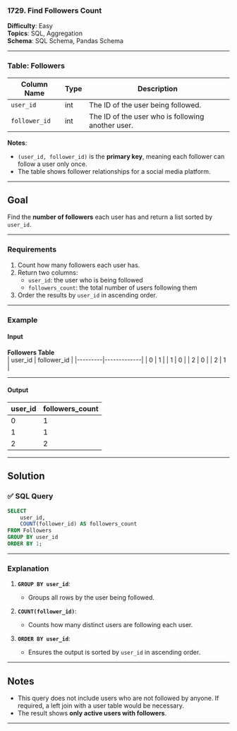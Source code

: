 ### 1729. Find Followers Count  
**Difficulty**: Easy  
**Topics**: SQL, Aggregation  
**Schema**: SQL Schema, Pandas Schema  

---

### Table: Followers  

| Column Name  | Type | Description                                                  |
|--------------|------|--------------------------------------------------------------|
| `user_id`    | int  | The ID of the user being followed.                           |
| `follower_id`| int  | The ID of the user who is following another user.            |

**Notes**:  
- `(user_id, follower_id)` is the **primary key**, meaning each follower can follow a user only once.  
- The table shows follower relationships for a social media platform.

---

## Goal  

Find the **number of followers** each user has and return a list sorted by `user_id`.

---

### Requirements  

1. Count how many followers each user has.  
2. Return two columns:  
   - `user_id`: the user who is being followed  
   - `followers_count`: the total number of users following them  
3. Order the results by `user_id` in ascending order.

---

### Example  

#### Input  

**Followers Table**  
| user_id | follower_id |
|---------|-------------|
| 0       | 1           |
| 1       | 0           |
| 2       | 0           |
| 2       | 1           |

---

#### Output  

| user_id | followers_count |
|---------|-----------------|
| 0       | 1               |
| 1       | 1               |
| 2       | 2               |

---

## Solution  

### ✅ SQL Query  
```sql
SELECT 
    user_id, 
    COUNT(follower_id) AS followers_count
FROM Followers
GROUP BY user_id
ORDER BY 1;

```

---

### Explanation  

1. **`GROUP BY user_id`**:  
   - Groups all rows by the user being followed.  

2. **`COUNT(follower_id)`**:  
   - Counts how many distinct users are following each user.  

3. **`ORDER BY user_id`**:  
   - Ensures the output is sorted by `user_id` in ascending order.  

---

## Notes  

- This query does not include users who are not followed by anyone. If required, a left join with a user table would be necessary.  
- The result shows **only active users with followers**.

---

